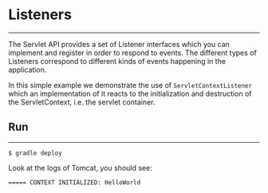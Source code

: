 # Listeners
---

The Servlet API provides a set of Listener interfaces which you can implement and register in order to respond
to events. The different types of Listeners correspond to different kinds of events happening in the application.

In this simple example we demonstrate the use of `ServletContextListener` which an implementation of it reacts to 
the initialization and destruction of the ServletContext, i.e. the servlet container.

## Run
---
```
$ gradle deploy
```

Look at the logs of Tomcat, you should see:
```
===== CONTEXT INITIALIZED: HelloWorld
```